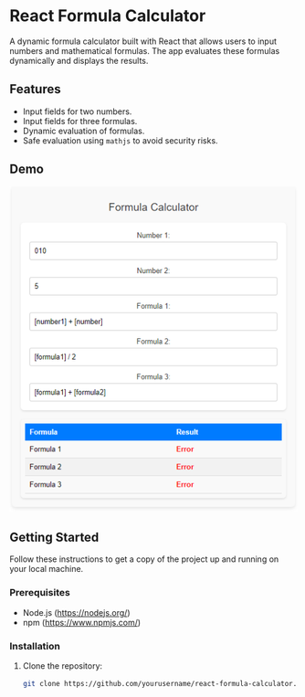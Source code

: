# React Formula Calculator

A dynamic formula calculator built with React that allows users to input numbers and mathematical formulas. The app evaluates these formulas dynamically and displays the results.

## Features

- Input fields for two numbers.
- Input fields for three formulas.
- Dynamic evaluation of formulas.
- Safe evaluation using `mathjs` to avoid security risks.

## Demo

![Demo Screenshot](./screenshot.png)

## Getting Started

Follow these instructions to get a copy of the project up and running on your local machine.

### Prerequisites

- Node.js (https://nodejs.org/)
- npm (https://www.npmjs.com/)

### Installation

1. Clone the repository:

   ```sh
   git clone https://github.com/yourusername/react-formula-calculator.git
   ```
